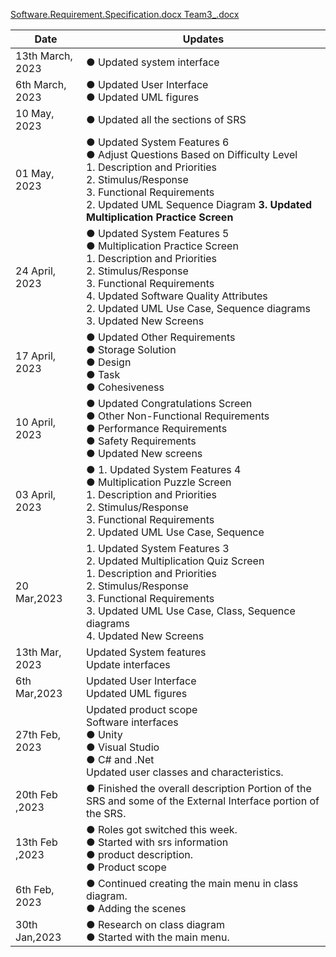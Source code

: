 [Software.Requirement.Specification.docx Team3_.docx](https://github.com/OscarZaldana-Portfolio/CSE6550Spring2023Team3/files/11449151/Software.Requirement.Specification.docx.Team3_.docx)

 Date  | Updates |
| ------------- | ------------- |
| 13th March, 2023 |  ● Updated system interface <br>| 
| 6th March, 2023 | ● Updated User Interface <br> ● Updated UML figures 
| 10 May, 2023 |  ● Updated all the sections of SRS <br>| 
| 01 May, 2023 |  ● Updated System Features 6 <br> ● Adjust Questions Based on Difficulty Level <br>	1. Description and Priorities <br>	2. Stimulus/Response <br>  	3. Functional Requirements <br> 2. Updated UML Sequence Diagram <b> 3. Updated Multiplication Practice Screen |
| 24 April, 2023 |  ● Updated System Features 5 <br> ● Multiplication Practice Screen <br> 1.	Description and Priorities <br> 2.	Stimulus/Response <br> 3.	Functional Requirements <br> 4.	Updated Software Quality Attributes <br> 2. Updated UML Use Case, Sequence diagrams <br> 3. Updated New Screens| 
| 17 April, 2023 |  ● Updated Other Requirements <br> ●	Storage Solution <br> ●	Design <br> ●	Task <br> ●	Cohesiveness |
| 10 April, 2023 | ●	Updated Congratulations Screen <br> ●	Other Non-Functional Requirements <br> ●	Performance Requirements <br> ●	Safety Requirements <br> ●	Updated New screens |
| 03 April, 2023 |  ● 1. Updated System Features 4 <br> ●  Multiplication Puzzle Screen <br> 	1. Description and Priorities <br> 2. Stimulus/Response <br> 3. Functional Requirements <br> 2. Updated UML Use Case, Sequence <br>| 
| 20 Mar,2023 | 1. Updated System Features 3 <br> 2. Updated Multiplication Quiz Screen <br> 1. Description and Priorities <br> 2. Stimulus/Response <br>	3. Functional Requirements <br> 3. Updated UML Use Case, Class, Sequence diagrams <br> 4. Updated New Screens|
|13th Mar, 2023 | Updated System features <br> Update interfaces |
|6th Mar,2023 | Updated User Interface <br> Updated UML figures |
| 27th Feb, 2023 | Updated product scope <br> Software interfaces <br> ● Unity <br> ●	Visual Studio <br>	●	C# and .Net <br> Updated user classes and characteristics.|
| 20th Feb ,2023  | ●	Finished the overall description Portion of the SRS and some of the External Interface portion of the SRS.|
| 13th Feb ,2023 | ●	Roles got switched this week. <br> ●	Started with srs information <br>  ● product description. <br> ●	Product scope
| 6th Feb, 2023  | ●	Continued creating the main menu in class diagram. <br> ●	Adding the scenes
| 30th Jan,2023 | ●	Research on class diagram <br> ●	Started with the main menu.






